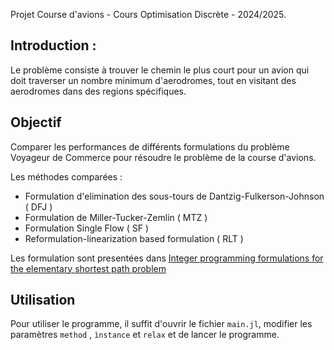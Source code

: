 Projet Course d'avions -  Cours Optimisation Discrète - 2024/2025.


## Introduction : 
Le problème consiste à trouver le chemin le plus court pour un avion qui doit traverser un nombre minimum d'aerodromes, tout en visitant des aerodromes dans des regions spécifiques.

## Objectif
Comparer les performances de différents formulations du problème Voyageur de Commerce pour résoudre le problème de la course d'avions.

Les méthodes comparées :
- Formulation d'elimination des sous-tours de Dantzig-Fulkerson-Johnson ( DFJ )
- Formulation de Miller-Tucker-Zemlin ( MTZ )
- Formulation Single Flow ( SF )
- Reformulation-linearization based formulation ( RLT )

Les formulation sont presentées dans [Integer programming formulations for the elementary shortest path problem](https://www.sciencedirect.com/science/article/abs/pii/S0377221716000084?via%3Dihub)

## Utilisation

Pour utiliser le programme, il suffit d'ouvrir le fichier `main.jl`, modifier les paramètres `method` , `ìnstance` et `relax` et de lancer le programme.

